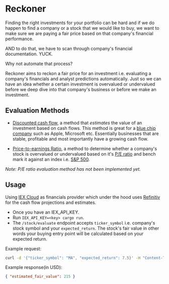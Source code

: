 # Reckoner

Finding the right investments for your portfolio can be hard and if we do happen to find a company or a stock that we would like to buy, we want to make sure we are paying a fair price based on that company's financial performance.

AND to do that, we have to scan through company's financial documentation. YUCK.

Why not automate that process?

Reckoner aims to reckon a fair price for an investment i.e. evaluating a company's financials and analyst predictions automatically. Just so we can have an idea whether a certain investment is overvalued or undervalued before we deep dive into that company's business or before we make an investment.

## Evaluation Methods

- [Discounted cash flow](https://www.investopedia.com/terms/d/dcf.asp), a method that _estimates_ the value of an investment based on cash flows. This method is great for a [blue chip company](https://www.investopedia.com/ask/answers/031915/what-qualifies-company-blue-chip.asp) such as Apple, Microsoft etc. Essentially businesses that are stable, profitable and most importantly have a growing cash flow.

- [Price-to-earnings Ratio](https://www.investopedia.com/investing/use-pe-ratio-and-peg-to-tell-stocks-future/), a method to determine whether a company's stock is overvalued or undervalued based on it's [P/E ratio](https://www.investopedia.com/terms/p/price-earningsratio.asp) and bench mark it against an index i.e. [S&P 500](https://en.wikipedia.org/wiki/S%26P_500).

_*Note: P/E ratio evaluation method has not been implemented yet.*_

## Usage

Using [IEX Cloud](https://iexcloud.io/) as financials provider which under the hood uses [Refinitiv](https://www.refinitiv.com/en) for the cash flow projections and estimates.

- Once you have an IEX_API_KEY.
- Run `IEX_API_KEY=<key> cargo run`.
- The `/stock/evaluate` endpoint accepts `ticker_symbol` i.e. company's stock symbol and your `expected_return`. The stock's fair value in other words your buying entry point will be calculated based on your expected return.

Example request:

```bash
curl -d '{"ticker_symbol": "MA", "expected_return": 7.5}' -H "Content-Type: application/json" http://127.0.0.1:8000/stock/evaluate
```

Example response(in USD):

```json
{ "estimated_fair_value": 215 }
```
